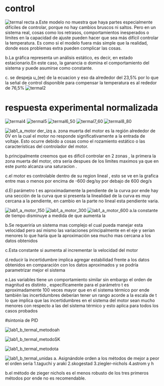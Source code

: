 # control

![termal recta](https://github.com/user-attachments/assets/0c3858fe-15f0-4dcc-89b9-bb427df5d2f5)
a.Este modelo no muestra que haya partes especialmente difíciles de controlar, porque no hay cambios bruscos ni saltos. Pero en un sistema real, cosas como los retrasos, comportamientos inesperados o límites en la capacidad de ajuste pueden hacer que sea más difícil controlar la temperatura. Es como si el modelo fuera más simple que la realidad, donde esos problemas extra pueden complicar las cosas.

b.La gráfica representa un análisis estático, es decir, en estado estacionario.En este caso, la ganancia α domina el comportamiento del sistema y puede asumirse como constante.

c. se despeja u_(ee) de la ecuacion y eso da alrededor del 23,5% por lo que la señal de control disponible para compensar la temperatura es al rededor de 76,5%
![termal2](https://github.com/user-attachments/assets/ba50a638-39fd-43c7-b68b-4ac3f9fa4254)
#  respuesta experimental normalizada
![termal4](https://github.com/user-attachments/assets/a129d094-fab7-4dc4-8a3e-d2a5f4c187bb)
![termal5](https://github.com/user-attachments/assets/8a928872-a26e-46ad-8b2d-8c562c6a5ea7)
![termal6_50](https://github.com/user-attachments/assets/cde16d27-3571-4c6c-a9fb-c20238badfd8)
![termal7_60](https://github.com/user-attachments/assets/535d973c-16bf-4f12-b8e9-54aed0e9b29e)
![termal8_80](https://github.com/user-attachments/assets/e8fe5bb9-52d6-4992-9dae-4dfbeda7a750)


![lab1_a_motor der_izq](https://github.com/user-attachments/assets/6718b32a-3ffe-41bd-a95f-c8d27b96e564)
a. zona muerta del motor es la región alrededor de 0V en la cual el motor no responde significativamente a la entrada de voltaje. Esto ocurre debido a cosas como el rozamiento estático o las características del controlador del motor.

b.principalmente creemos que es dificil controlar en 2 zonas , la primera la zona muerta del motor, otra seria despues de los limites maximos ya que en este punto alcanza una saturacion .

c.el motor es controlable dentro de su region lineal , esto se ve en la grafica entre mas o menos por encima de  -600 deg/sy por debajo de  600 deg/s

d.El parámetro t es aproximadamente la pendiente de la curva por ende hay una sección de la curva que si presenta la linealidad de la curva  es muy cercana a la pendiente, en cambio en la parte no lineal esta pendiente varia.

![lab1_a_motor_150](https://github.com/user-attachments/assets/c5554036-175f-4321-bcef-c7ec1441da94)
![lab1_a_motor_300](https://github.com/user-attachments/assets/7c7da14a-2c32-44a6-b3ab-7337b853ca2f)
![lab1_a_motor_600](https://github.com/user-attachments/assets/7f0dc7d4-1b1e-417b-8fc0-85aedf53835a)
a.la constante de tiempo disminuye a medida de que aumenta la 

b.Se requeriría un sistema mas complejo el cual pueda manejar esta velocidad pero así mismo las variaciones principalmente en el eje y serian menores lo que haría que la aproximación sea mucho mas cercana a los datos obtenidos

c.Esta constante si aumenta al incrementar la velocidad del motor

d.reducir la incertidumbre implica agregar estabilidad frente a los datos obtenidos en comparación con los datos aproximados y se podría parametrizar mejor el sistema 

e.Las variables tiene un comportamiento similar sin embargo el orden de magnitud es distinto , específicamente para el parámetro t es aproximadamente 100 veces mayor que en el sistema térmico por ende también las incertidumbres deberían tener un rango acorde a la escala de t lo que implica que las incertidumbres en el sistema del motor sean mucho menores con respecto a las del sistema térmico y esto aplica para todos los casos probados


#sintonia de PID

![lab1_b_termal_metodoah](https://github.com/user-attachments/assets/26a6cf61-e5fa-4c25-8ea5-0f9e2047bf10)


![lab1_b_termal_metodoSK](https://github.com/user-attachments/assets/e1b99e3a-8dcd-4e1e-8e66-2e336ab3908b)

![lab1_b_termal_metodota](https://github.com/user-attachments/assets/fb3e7e33-0551-460e-8fd8-f4a5e41af1a2)

![lab1_b_termal_unidas](https://github.com/user-attachments/assets/8e2c53dc-4983-4e83-8696-acd17def9346)
a. Asignándole orden a los métodos de mejor a peor el orden seria 
1.taguchi y araki
2.skogestad
3.ziegler-nichols
4.astrom  y h


b.el método de zieger nichols es el menos robusto de los tres primeros métodos por 
ende no es recomendable.



